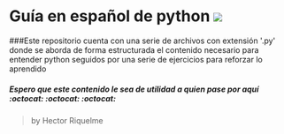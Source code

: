 # Guía en español de python <img src="https://img.shields.io/badge/python-3670A0?style=for-the-badge&logo=python&logoColor=ffdd54">

###Este repositorio cuenta con una serie de archivos con extensión '.py' donde se aborda de forma estructurada el contenido necesario para entender python seguidos por una serie de ejercicios para reforzar lo aprendido




##### Espero que este contenido le sea de utilidad a quien pase por aquí :octocat: :octocat: :octocat:
>by Hector Riquelme
